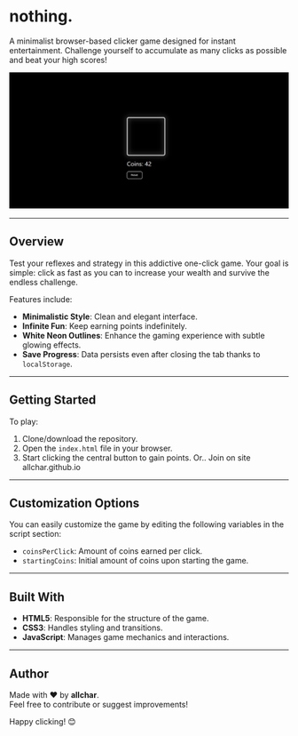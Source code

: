 # nothing.

A minimalist browser-based clicker game designed for instant entertainment. Challenge yourself to accumulate as many clicks as possible and beat your high scores!

<div align="center">
  <img src="assets/nothing.png" alt="Nothing screenshot" width="600"/>
</div>

---

## Overview

Test your reflexes and strategy in this addictive one-click game. Your goal is simple: click as fast as you can to increase your wealth and survive the endless challenge.

Features include:
- **Minimalistic Style**: Clean and elegant interface.
- **Infinite Fun**: Keep earning points indefinitely.
- **White Neon Outlines**: Enhance the gaming experience with subtle glowing effects.
- **Save Progress**: Data persists even after closing the tab thanks to `localStorage`.

---

## Getting Started

To play:

1. Clone/download the repository.
2. Open the `index.html` file in your browser.
3. Start clicking the central button to gain points.
  Or..
Join on site allchar.github.io

---

## Customization Options

You can easily customize the game by editing the following variables in the script section:

- `coinsPerClick`: Amount of coins earned per click.
- `startingCoins`: Initial amount of coins upon starting the game.

---

## Built With

- **HTML5**: Responsible for the structure of the game.
- **CSS3**: Handles styling and transitions.
- **JavaScript**: Manages game mechanics and interactions.

---

## Author

Made with ❤️ by **allchar**.  
Feel free to contribute or suggest improvements!

Happy clicking! 😊
